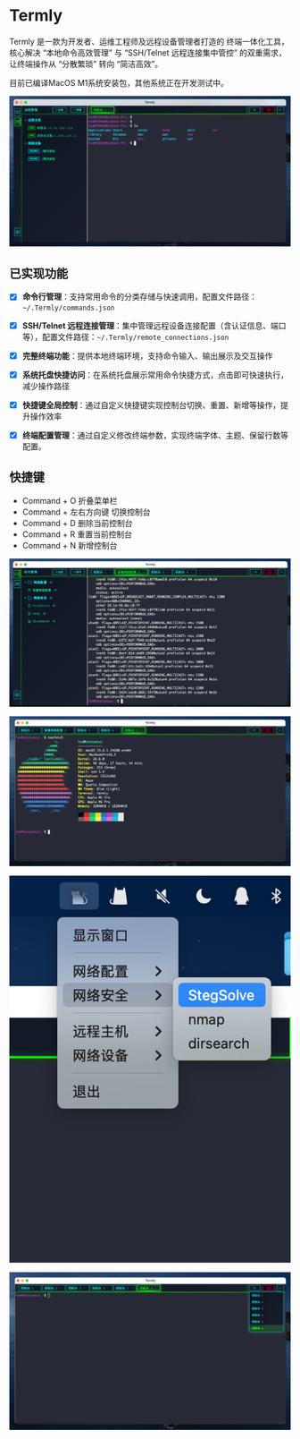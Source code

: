 # Termly

Termly 是一款为开发者、运维工程师及远程设备管理者打造的 终端一体化工具，核心解决 “本地命令高效管理” 与 “SSH/Telnet 远程连接集中管控” 的双重需求，让终端操作从 “分散繁琐” 转向 “简洁高效”。

目前已编译MacOS M1系统安装包，其他系统正在开发测试中。

![](imgs/1.png)


## 已实现功能

- [x] **命令行管理**：支持常用命令的分类存储与快速调用，配置文件路径：`~/.Termly/commands.json`  
- [x] **SSH/Telnet 远程连接管理**：集中管理远程设备连接配置（含认证信息、端口等），配置文件路径：`~/.Termly/remote_connections.json`  
- [x] **完整终端功能**：提供本地终端环境，支持命令输入、输出展示及交互操作  
- [x] **系统托盘快捷访问**：在系统托盘展示常用命令快捷方式，点击即可快速执行，减少操作路径  
- [x] **快捷键全局控制**：通过自定义快捷键实现控制台切换、重置、新增等操作，提升操作效率  
- [x] **终端配置管理**：通过自定义修改终端参数，实现终端字体、主题、保留行数等配置。


## 快捷键 
-   Command + O 折叠菜单栏
-   Command + 左右方向键 切换控制台
- Command + D 删除当前控制台
- Command + R 重置当前控制台
- Command + N 新增控制台



![](imgs/2.png)

![](imgs/3.png)

![](imgs/4.png)

![](imgs/5.png)

